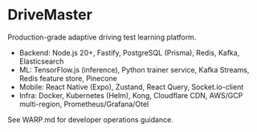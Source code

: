 # DriveMaster

Production-grade adaptive driving test learning platform.

- Backend: Node.js 20+, Fastify, PostgreSQL (Prisma), Redis, Kafka, Elasticsearch
- ML: TensorFlow.js (inference), Python trainer service, Kafka Streams, Redis feature store, Pinecone
- Mobile: React Native (Expo), Zustand, React Query, Socket.io-client
- Infra: Docker, Kubernetes (Helm), Kong, Cloudflare CDN, AWS/GCP multi-region, Prometheus/Grafana/Otel

See WARP.md for developer operations guidance.